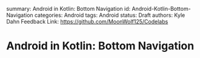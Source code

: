 summary: Android in Kotlin: Bottom Navigation
id: Android-Kotlin-Bottom-Navigation
categories: Android
tags: Android
status: Draft
authors: Kyle Dahn
Feedback Link: https://github.com/MoonWolf125/Codelabs

# Android in Kotlin: Bottom Navigation

